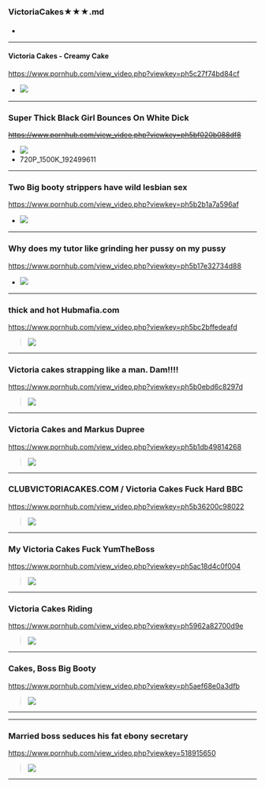 ### VictoriaCakes★★★.md
#### 

- ![]()
---
#### Victoria Cakes - Creamy Cake
https://www.pornhub.com/view_video.php?viewkey=ph5c27f74bd84cf
- ![](https://ci.phncdn.com/videos/201812/29/199152131/original/(m=eafTGgaaaa)(mh=R0rFoZBlC1ppD1ts)3.jpg)
---
### Super Thick Black Girl Bounces On White Dick
~~https://www.pornhub.com/view_video.php?viewkey=ph5bf020b088df8~~
- ![](https://ci.phncdn.com/videos/201811/17/192499611/original/(m=ecuKGgaaaa)(mh=ZYNTwdS23NDwyKi5)13.jpg)
- 720P_1500K_192499611
---
### Two Big booty strippers have wild lesbian sex
 https://www.pornhub.com/view_video.php?viewkey=ph5b2b1a7a596af
- ![](https://ci.phncdn.com/videos/201806/21/171246911/original/(m=ecuKGgaaaa)(mh=HSk8WyJFkzCgPob3)16.jpg)
---
### Why does my tutor like grinding her pussy on my pussy
 https://www.pornhub.com/view_video.php?viewkey=ph5b17e32734d88
- ![](https://ci.phncdn.com/videos/201806/06/169313622/original/(m=ecuKGgaaaa)(mh=9UjIvgehdYKZwooX)13.jpg)
---
### thick and hot Hubmafia.com
https://www.pornhub.com/view_video.php?viewkey=ph5bc2bffedeafd
>![](https://ci.phncdn.com/videos/201810/14/187396352/original/(m=ecuKGgaaaa)(mh=3tSeZQg70pbL-4BK)3.jpg)
---
### Victoria cakes strapping like a man. Dam!!!!
https://www.pornhub.com/view_video.php?viewkey=ph5b0ebd6c8297d
>![](https://di.phncdn.com/videos/201805/30/168365162/original/(m=ecuKGgaaaa)(mh=MqO68m_B8xcXUx1D)13.jpg)
---
### Victoria Cakes and Markus Dupree
https://www.pornhub.com/view_video.php?viewkey=ph5b1db49814268
>![](https://di.phncdn.com/videos/201806/10/169909631/original/(m=ecuKGgaaaa)(mh=UQHJP59iihml-jC1)15.jpg)
---
### CLUBVICTORIACAKES.COM / Victoria Cakes Fuck Hard BBC
https://www.pornhub.com/view_video.php?viewkey=ph5b36200c98022
>![](https://di.phncdn.com/videos/201806/29/172363451/original/(m=ecuKGgaaaa)(mh=K2ME-tytGbzwaYZE)7.jpg)
---
### My Victoria Cakes Fuck YumTheBoss
https://www.pornhub.com/view_video.php?viewkey=ph5ac18d4c0f004
>![](https://di.phncdn.com/videos/201804/02/160479112/original/(m=ecuKGgaaaa)(mh=RWGqusIPu3-V97lq)3.jpg)
---
### Victoria Cakes Riding
https://www.pornhub.com/view_video.php?viewkey=ph5962a82700d9e
>![](https://di.phncdn.com/videos/201707/09/123788711/original/(m=ecuKGgaaaa)(mh=PFWVqf3YcjaXDs0L)16.jpg)
---
### Cakes, Boss Big Booty
https://www.pornhub.com/view_video.php?viewkey=ph5aef68e0a3dfb
>![](https://di.phncdn.com/videos/201805/06/165063851/original/(m=ecuKGgaaaa)(mh=B1EQEMN5Q20PdMqQ)8.jpg)
---
---
### Married boss seduces his fat ebony secretary
https://www.pornhub.com/view_video.php?viewkey=518915650
>![](https://ci.phncdn.com/videos/201302/01/9465221/original/(m=ecuKGgaaaa)(mh=6CT-HjfjgBE_9cLc)15.jpg)
---
